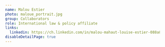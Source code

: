 ```yaml
---
name: Malou Estier
photo: maloue_portrait.jpg
group: Collaborators
role: International law & policy affiliate
links:
  linkedin: https://ch.linkedin.com/in/malou-mahaut-louise-estier-088a87193
disableDetailPage: true
---
```

